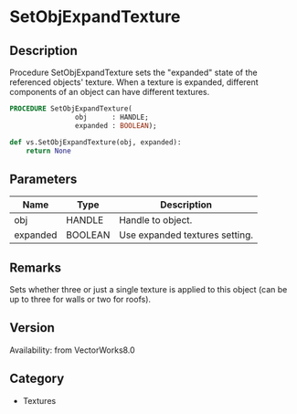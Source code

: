 # SetObjExpandTexture

## Description
Procedure SetObjExpandTexture sets the &quot;expanded&quot; state of the referenced objects' texture. When a texture is expanded, different components of an object can have different textures.

```pascal
PROCEDURE SetObjExpandTexture(
				obj      : HANDLE;
				expanded : BOOLEAN);
```

```python
def vs.SetObjExpandTexture(obj, expanded):
    return None
```

## Parameters
|Name|Type|Description|
|---|---|---|
|obj|HANDLE|Handle to object.|
|expanded|BOOLEAN|Use expanded textures setting.|

## Remarks
Sets whether three or just a single texture is applied to this object (can be up to three for walls or two for roofs).

## Version
Availability: from VectorWorks8.0

## Category
* Textures

